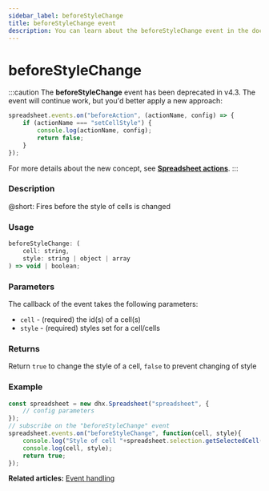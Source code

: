 ```yaml
---
sidebar_label: beforeStyleChange
title: beforeStyleChange event
description: You can learn about the beforeStyleChange event in the documentation of the DHTMLX JavaScript Spreadsheet library. Browse developer guides and API reference, try out code examples and live demos, and download a free 30-day evaluation version of DHTMLX Spreadsheet.
---
```


# beforeStyleChange

:::caution
The **beforeStyleChange** event has been deprecated in v4.3. The event will continue work, but you'd better apply a new approach:

~~~js
spreadsheet.events.on("beforeAction", (actionName, config) => {
    if (actionName === "setCellStyle") {
        console.log(actionName, config);
        return false;
    }
});
~~~

For more details about the new concept, see **[Spreadsheet actions](api/overview/actions_overview.md)**. 
:::

### Description

@short: Fires before the style of cells is changed

### Usage

~~~jsx
beforeStyleChange: (
	cell: string, 
	style: string | object | array 
) => void | boolean;
~~~

### Parameters

The callback of the event takes the following parameters:

- `cell` - (required) the id(s) of a cell(s)
- `style` - (required) styles set for a cell/cells

### Returns

Return `true` to change the style of a cell, `false` to prevent changing of style

### Example

~~~jsx {5-9}
const spreadsheet = new dhx.Spreadsheet("spreadsheet", {
    // config parameters
});
// subscribe on the "beforeStyleChange" event
spreadsheet.events.on("beforeStyleChange", function(cell, style){
	console.log("Style of cell "+spreadsheet.selection.getSelectedCell()+" will change");
	console.log(cell, style);
	return true;
});
~~~

**Related articles:** [Event handling](handling_events.md)